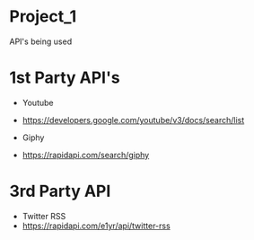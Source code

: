 # Project_1

API's being used

# 1st Party API's

* Youtube
* https://developers.google.com/youtube/v3/docs/search/list

* Giphy
* https://rapidapi.com/search/giphy

# 3rd Party API

* Twitter RSS
* https://rapidapi.com/e1yr/api/twitter-rss